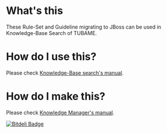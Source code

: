 What's this
==============
These Rule-Set and Guideline migrating to JBoss can be used in Knowledge-Base Search of TUBAME.

How do I use this?
==============
Please check [Knowledge-Base search's manual](http://tubame.github.io/migration-tool/portability.html).

How do I make this?
==============
Please check [Knowledge Manager's manual](http://tubame.github.io/migration-tool/knowhow.html).


[![Bitdeli Badge](https://d2weczhvl823v0.cloudfront.net/TUBAME/migration-knowledge/trend.png)](https://bitdeli.com/free "Bitdeli Badge")

